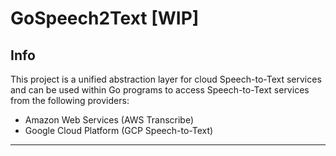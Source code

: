 # GoSpeech2Text [WIP]

## Info
This project is a unified abstraction layer for cloud Speech-to-Text services and can be used within Go programs to access Speech-to-Text services from the following providers:
* Amazon Web Services (AWS Transcribe)
* Google Cloud Platform (GCP Speech-to-Text)

---

